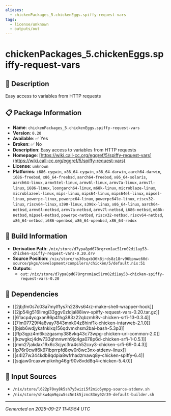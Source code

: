 ```yaml
---
aliases:
  - chickenPackages_5.chickenEggs.spiffy-request-vars
tags:
  - license/unknown
  - outputs/out
---
```


# chickenPackages_5.chickenEggs.spiffy-request-vars

## 📝 Description

Easy access to variables from HTTP requests

## 📋 Package Information

- **Name**: `chickenPackages_5.chickenEggs.spiffy-request-vars`
- **Version**: `0.20`
- **Available**: ✅ Yes
- **Broken**: ✅ No
- **Description**: Easy access to variables from HTTP requests
- **Homepage**: [https://wiki.call-cc.org/eggref/5/spiffy-request-vars](https://wiki.call-cc.org/eggref/5/spiffy-request-vars)
- **License**: `unknown`
- **Platforms**: `i686-cygwin`, `x86_64-cygwin`, `x86_64-darwin`, `aarch64-darwin`, `i686-freebsd`, `x86_64-freebsd`, `aarch64-freebsd`, `x86_64-solaris`, `aarch64-linux`, `armv5tel-linux`, `armv6l-linux`, `armv7a-linux`, `armv7l-linux`, `i686-linux`, `loongarch64-linux`, `m68k-linux`, `microblaze-linux`, `microblazeel-linux`, `mips-linux`, `mips64-linux`, `mips64el-linux`, `mipsel-linux`, `powerpc-linux`, `powerpc64-linux`, `powerpc64le-linux`, `riscv32-linux`, `riscv64-linux`, `s390-linux`, `s390x-linux`, `x86_64-linux`, `aarch64-netbsd`, `armv6l-netbsd`, `armv7a-netbsd`, `armv7l-netbsd`, `i686-netbsd`, `m68k-netbsd`, `mipsel-netbsd`, `powerpc-netbsd`, `riscv32-netbsd`, `riscv64-netbsd`, `x86_64-netbsd`, `i686-openbsd`, `x86_64-openbsd`, `x86_64-redox`

## 🔧 Build Information

- **Derivation Path**: `/nix/store/d7ypa8pd678rgrxm1ac51rn02di1ay53-chicken-spiffy-request-vars-0.20.drv`
- **Source Position**: `/nix/store/ns30sqxb36k8jrds8z18rv96bpnwc60d-source/pkgs/development/compilers/chicken/5/default.nix:51`
- **Outputs**:
  - `out`:  `/nix/store/d7ypa8pd678rgrxm1ac51rn02di1ay53-chicken-spiffy-request-vars-0.20`

## 🔗 Dependencies

- [[2jbjfm0s7c03a7mylffys7n228vs64rz-make-shell-wrapper-hook]]
- [[2jp54ig516limgi33ggv0zldjal88iwv-spiffy-request-vars-0.20.tar.gz]]
- [[61acp4ycgxan86p41hg383z22qbzmh8v-chicken-srfi-13-0.3.4]]
- [[7lm07729f4a8vay7843mnk04z8hinf1k-chicken-intarweb-2.1.0]]
- [[bjsb6wdjykafnkixq156qdvmxhsm2bai-bash-5.3p3]]
- [[ffp3qpz4m6kczgasmy388vkq43c73wpg-chicken-uri-common-2.0]]
- [[kzwgkcj4dw733qhnnwnh9jc4ga078p6d-chicken-srfi-1-0.5.1]]
- [[mm27jakdax19x6c3cjyc3ra4sh52cxy3-chicken-srfi-69-0.4.3]]
- [[p76r0cwlf6k97ibprrpfd8xw0r8wc3nx-stdenv-linux]]
- [[s4l27w344kdb8qdpia8wfrhadzmawq8y-chicken-spiffy-6.4]]
- [[sqjaw0rcaxwnpiknhg46gr90v8vdd8q4-chicken-5.4.0]]

## 📁 Input Sources

- `/nix/store/l622p70vy8k5sh7y5wizi5f2mic6ynpg-source-stdenv.sh`
- `/nix/store/shkw4qm9qcw5sc5n1k5jznc83ny02r39-default-builder.sh`

---
*Generated on 2025-09-27 11:43:54 UTC*
